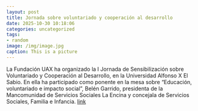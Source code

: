 ```yaml
---
layout: post
title: Jornada sobre voluntariado y cooperación al desarrollo
date: 2025-10-30 10:18:06
categories: uncategorized
tags:
- random
image: /img/image.jpg
caption: This is a picture
---
```

La Fundación UAX ha organizado la I Jornada de Sensibilización sobre Voluntariado y Cooperación al Desarrollo, en la Universidad Alfonso X El Sabio.  En ella ha participado como ponente en la mesa sobre “Educación, voluntariado e impacto social”, Belén Garrido, presidenta de la Mancomunidad de Servicios Sociales La Encina y concejala de Servicios Sociales, Familia e Infancia.   [link](https://www.ayto-villacanada.es/noticias/jornada-sobre-voluntariado-y-cooperacion-al-desarrollo/)
